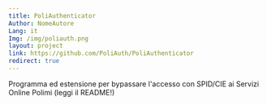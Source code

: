 ```yaml
---
title: PoliAuthenticator
Author: NomeAutore
Lang: it
Img: /img/poliauth.png
layout: project
link: https://github.com/PoliAuth/PoliAuthenticator
redirect: true
---
```

Programma ed estensione per bypassare l'accesso con SPID/CIE ai Servizi Online Polimi (leggi il README!)
